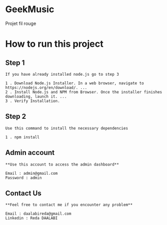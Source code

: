 # GeekMusic

Projet fil rouge

# How to run this project

## Step 1

```
If you have already installed node.js go to step 3

1 . Download Node.js Installer. In a web browser, navigate to https://nodejs.org/en/download/. ...
2 . Install Node.js and NPM from Browser. Once the installer finishes downloading, launch it. ...
3 . Verify Installation.
```

## Step 2

```
Use this command to install the necessary dependencies

1 . npm install
```

## Admin account

```
**Use this account to access the admin dashboard**

Email : admin@gmail.com
Password : admin
```

## Contact Us

```
**Feel free to contact me if you encounter any problem**

Email : daalabireda@gmail.com
Linkedin : Reda DAALABI

```
